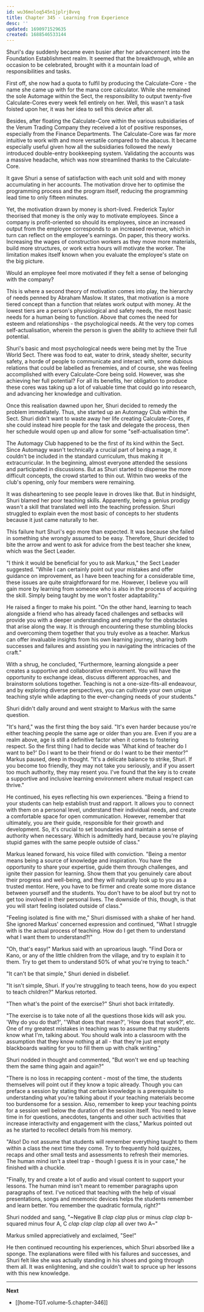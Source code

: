 ```yaml
---
id: wu36moloq545n1jplrj8vvq
title: Chapter 345 - Learning from Experience
desc: ''
updated: 1690971529635
created: 1688546533144
---
```


Shuri's day suddenly became even busier after her advancement into the Foundation Establishment realm. It seemed that the breakthrough, while an occasion to be celebrated, brought with it a mountain load of responsibilities and tasks.

First off, she now had a quota to fulfil by producing the Calculate-Core - the name she came up with for the mana core calculator. While she remained the sole Automage within the Sect, the responsibility to output twenty-five Calculate-Cores every week fell entirely on her. Well, this wasn't a task foisted upon her, it was her idea to sell this device after all.

Besides, after floating the Calculate-Core within the various subsidiaries of the Verum Trading Company they received a lot of positive responses, especially from the Finance Departments. The Calculate-Core was far more intuitive to work with and more versatile compared to the abacus. It became especially useful given how all the subsidiaries followed the newly introduced double-entry bookkeeping system. Validating the accounts was a massive headache, which was now streamlined thanks to the Calculate-Core.

It gave Shuri a sense of satisfaction with each unit sold and with money accumulating in her accounts. The motivation drove her to optimise the programming process and the program itself, reducing the programming lead time to only fifteen minutes.

Yet, the motivation drawn by money is short-lived. Frederick Taylor theorised that money is the only way to motivate employees. Since a company is profit-oriented so should its employees, since an increased output from the employee corresponds to an increased revenue, which in turn can reflect on the employee's earnings. On paper, this theory works. Increasing the wages of construction workers as they move more materials, build more structures, or work extra hours will motivate the worker. The limitation makes itself known when you evaluate the employee's state on the big picture.

Would an employee feel more motivated if they felt a sense of belonging with the company?

This is where a second theory of motivation comes into play, the hierarchy of needs penned by Abraham Maslow. It states, that motivation is a more tiered concept than a function that relates work output with money. At the lowest tiers are a person's physiological and safety needs, the most basic needs for a human being to function. Above that comes the need for esteem and relationships - the psychological needs. At the very top comes self-actualisation, wherein the person is given the ability to achieve their full potential.

Shuri's basic and most psychological needs were being met by the True World Sect. There was food to eat, water to drink, steady shelter, security safety, a horde of people to communicate and interact with, some dubious relations that could be labelled as frenemies, and of course, she was feeling accomplished with every Calculate-Core being sold. However, was she achieving her full potential? For all its benefits, her obligation to produce these cores was taking up a lot of valuable time that could go into research, and advancing her knowledge and cultivation.

Once this realisation dawned upon her, Shuri decided to remedy the problem immediately. Thus, she started up an Automagy Club within the Sect. Shuri didn't want to waste away her life creating Calculate-Cores, if she could instead hire people for the task and delegate the process, then her schedule would open up and allow for some "self-actualisation time".

The Automagy Club happened to be the first of its kind within the Sect. Since Automagy wasn't technically a crucial part of being a mage, it couldn't be included in the standard curriculum, thus making it extracurricular. In the beginning, almost everyone attended the sessions and participated in discussions. But as Shuri started to dispense the more difficult concepts, the crowd started to thin out. Within two weeks of the club's opening, only four members were remaining.

It was disheartening to see people leave in droves like that. But in hindsight, Shuri blamed her poor teaching skills. Apparently, being a genius prodigy wasn't a skill that translated well into the teaching profession. Shuri struggled to explain even the most basic of concepts to her students because it just came naturally to her.

This failure hurt Shuri's ego more than expected. It was because she failed in something she wrongly assumed to be easy. Therefore, Shuri decided to bite the arrow and went to ask for advice from the best teacher she knew, which was the Sect Leader.

"I think it would be beneficial for you to ask Markus," the Sect Leader suggested. "While I can certainly point out your mistakes and offer guidance on improvement, as I have been teaching for a considerable time, these issues are quite straightforward for me. However, I believe you will gain more by learning from someone who is also in the process of acquiring the skill. Simply being taught by me won't foster adaptability."

He raised a finger to make his point. "On the other hand, learning to teach alongside a friend who has already faced challenges and setbacks will provide you with a deeper understanding and empathy for the obstacles that arise along the way. It is through encountering these stumbling blocks and overcoming them together that you truly evolve as a teacher. Markus can offer invaluable insights from his own learning journey, sharing both successes and failures and assisting you in navigating the intricacies of the craft."

With a shrug, he concluded, "Furthermore, learning alongside a peer creates a supportive and collaborative environment. You will have the opportunity to exchange ideas, discuss different approaches, and brainstorm solutions together. Teaching is not a one-size-fits-all endeavour, and by exploring diverse perspectives, you can cultivate your own unique teaching style while adapting to the ever-changing needs of your students."

Shuri didn't dally around and went straight to Markus with the same question.

"It's hard," was the first thing the boy said. "It's even harder because you're either teaching people the same age or older than you are. Even if you are a realm above, age is still a definitive factor when it comes to fostering respect. So the first thing I had to decide was 'What kind of teacher do I want to be?' Do I want to be their friend or do I want to be their mentor?" Markus paused, deep in thought. "It's a delicate balance to strike, Shuri. If you become too friendly, they may not take you seriously, and if you assert too much authority, they may resent you. I've found that the key is to create a supportive and inclusive learning environment where mutual respect can thrive."

He continued, his eyes reflecting his own experiences. "Being a friend to your students can help establish trust and rapport. It allows you to connect with them on a personal level, understand their individual needs, and create a comfortable space for open communication. However, remember that ultimately, you are their guide, responsible for their growth and development. So, it's crucial to set boundaries and maintain a sense of authority when necessary. Which is admittedly hard, because you're playing stupid games with the same people outside of class."

Markus leaned forward, his voice filled with conviction. "Being a mentor means being a source of knowledge and inspiration. You have the opportunity to share your expertise, guide them through challenges, and ignite their passion for learning. Show them that you genuinely care about their progress and well-being, and they will naturally look up to you as a trusted mentor. Here, you have to be firmer and create some more distance between yourself and the students. You don't have to be aloof but try not to get too involved in their personal lives. The downside of this, though, is that you will start feeling isolated outside of class."

"Feeling isolated is fine with me," Shuri dismissed with a shake of her hand. She ignored Markus' concerned expression and continued, "What I struggle with is the actual process of teaching. How do I get them to understand what I want them to understand?!"

"Oh, that's easy!" Markus said with an uproarious laugh. "Find Dora or Kano, or any of the little children from the village, and try to explain it to them. Try to get them to understand 50% of what you're trying to teach."

"It can't be that simple," Shuri denied in disbelief.

"It isn't simple, Shuri. If you're struggling to teach teens, how do you expect to teach children?" Markus retorted.

"Then what's the point of the exercise?" Shuri shot back irritatedly.

"The exercise is to take note of all the questions those kids will ask you. 'Why do you do that?', ''What does that mean?', 'How does that work?', etc. One of my greatest mistakes in teaching was to assume that my students know what I'm, talking about. You should walk into a classroom with the assumption that they know nothing at all - that they're just empty blackboards waiting for you to fill them up with chalk writing."

Shuri nodded in thought and commented, "But won't we end up teaching them the same thing again and again?"

"There is no loss in recapping content - most of the time, the students themselves will point out if they know a topic already. Though you can preface a session by stating that certain knowledge is a prerequisite to understanding what you're talking about if your teaching materials become too burdensome for a session. Also, remember to keep your teaching points for a session well below the duration of the session itself. You need to leave time in for questions, anecdotes, tangents and other such activities that increase interactivity and engagement with the class," Markus pointed out as he started to recollect details from his memory.

"Also! Do not assume that students will remember everything taught to them within a class the next time they come. Try to frequently hold quizzes, recaps and other small tests and assessments to refresh their memories. The human mind isn't a steel trap - though I guess it is in your case," he finished with a chuckle.

"Finally, try and create a lot of audio and visual content to support your lessons. The human mind isn't meant to remember paragraphs upon paragraphs of text. I've noticed that teaching with the help of visual presentations, songs and mnemonic devices helps the students remember and learn better. You remember the quadratic formula, right?"

Shuri nodded and sang, "~Negative B *clap* *clap* plus or minus *clap* *clap* b-squared minus four A, C *clap clap* *clap clap* all over two A~"

Markus smiled appreciatively and exclaimed, "See!"

He then continued recounting his experiences, which Shuri absorbed like a sponge. The explanations were filled with his failures and successes, and Shuri felt like she was actually standing in his shoes and going through them all. It was enlightening, and she couldn't wait to spruce up her lessons with this new knowledge.

____

**Next**
* [[home-TGT.volume-5.chapter-346]]